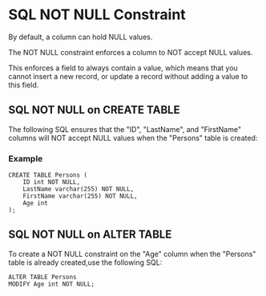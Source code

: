 # SQL NOT NULL Constraint
By default, a column can hold NULL values.

The NOT NULL constraint enforces a column to NOT accept NULL values.

This enforces a field to always contain a value, which means that you cannot insert a new record, or update a record without adding a value to this field.

## SQL NOT NULL on CREATE TABLE
The following SQL ensures that the "ID", "LastName", and "FirstName" columns will NOT accept NULL values when the "Persons" table is created:

### Example
```
CREATE TABLE Persons (
    ID int NOT NULL,
    LastName varchar(255) NOT NULL,
    FirstName varchar(255) NOT NULL,
    Age int
);
```

## SQL NOT NULL on ALTER TABLE
To create a NOT NULL constraint on the "Age" column when the "Persons" table is already created,use the following SQL:

```
ALTER TABLE Persons
MODIFY Age int NOT NULL;
```